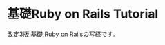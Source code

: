 # 基礎Ruby on Rails Tutorial

[改定3版 基礎 Ruby on Rails](http://www.amazon.co.jp/%E6%94%B9%E8%A8%823%E7%89%88%E5%9F%BA%E7%A4%8E-Ruby-Rails-IMPRESS-KISO/dp/4844338153/ref=sr_1_1?ie=UTF8&qid=1457009332&sr=8-1&keywords=%E5%9F%BA%E7%A4%8E%E3%80%80rails)の写経です。
